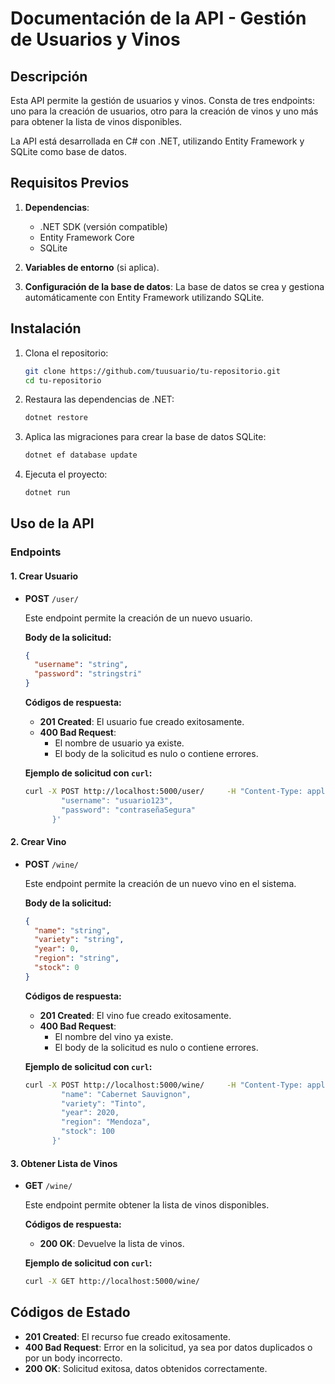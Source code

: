 
# Documentación de la API - Gestión de Usuarios y Vinos

## Descripción

Esta API permite la gestión de usuarios y vinos. Consta de tres endpoints: uno para la creación de usuarios, otro para la creación de vinos y uno más para obtener la lista de vinos disponibles.

La API está desarrollada en C# con .NET, utilizando Entity Framework y SQLite como base de datos.

## Requisitos Previos

1. **Dependencias**:
   - .NET SDK (versión compatible)
   - Entity Framework Core
   - SQLite

2. **Variables de entorno** (si aplica).

3. **Configuración de la base de datos**:
   La base de datos se crea y gestiona automáticamente con Entity Framework utilizando SQLite.

## Instalación

1. Clona el repositorio:

   ```bash
   git clone https://github.com/tuusuario/tu-repositorio.git
   cd tu-repositorio
   ```

2. Restaura las dependencias de .NET:

   ```bash
   dotnet restore
   ```

3. Aplica las migraciones para crear la base de datos SQLite:

   ```bash
   dotnet ef database update
   ```

4. Ejecuta el proyecto:

   ```bash
   dotnet run
   ```

## Uso de la API

### Endpoints

#### 1. Crear Usuario

- **POST** `/user/`
  
  Este endpoint permite la creación de un nuevo usuario.

  **Body de la solicitud:**

  ```json
  {
    "username": "string",
    "password": "stringstri"
  }
  ```

  **Códigos de respuesta:**

  - **201 Created**: El usuario fue creado exitosamente.
  - **400 Bad Request**: 
    - El nombre de usuario ya existe.
    - El body de la solicitud es nulo o contiene errores.

  **Ejemplo de solicitud con `curl`:**

  ```bash
  curl -X POST http://localhost:5000/user/     -H "Content-Type: application/json"     -d '{
          "username": "usuario123",
          "password": "contraseñaSegura"
        }'
  ```

#### 2. Crear Vino

- **POST** `/wine/`
  
  Este endpoint permite la creación de un nuevo vino en el sistema.

  **Body de la solicitud:**

  ```json
  {
    "name": "string",
    "variety": "string",
    "year": 0,
    "region": "string",
    "stock": 0
  }
  ```

  **Códigos de respuesta:**

  - **201 Created**: El vino fue creado exitosamente.
  - **400 Bad Request**: 
    - El nombre del vino ya existe.
    - El body de la solicitud es nulo o contiene errores.

  **Ejemplo de solicitud con `curl`:**

  ```bash
  curl -X POST http://localhost:5000/wine/     -H "Content-Type: application/json"     -d '{
          "name": "Cabernet Sauvignon",
          "variety": "Tinto",
          "year": 2020,
          "region": "Mendoza",
          "stock": 100
        }'
  ```

#### 3. Obtener Lista de Vinos

- **GET** `/wine/`

  Este endpoint permite obtener la lista de vinos disponibles.

  **Códigos de respuesta:**
  
  - **200 OK**: Devuelve la lista de vinos.

  **Ejemplo de solicitud con `curl`:**

  ```bash
  curl -X GET http://localhost:5000/wine/
  ```

## Códigos de Estado

- **201 Created**: El recurso fue creado exitosamente.
- **400 Bad Request**: Error en la solicitud, ya sea por datos duplicados o por un body incorrecto.
- **200 OK**: Solicitud exitosa, datos obtenidos correctamente.

